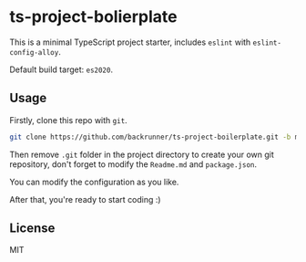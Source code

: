 # ts-project-bolierplate

This is a minimal TypeScript project starter, includes `eslint` with `eslint-config-alloy`.

Default build target: `es2020`.

## Usage

Firstly, clone this repo with `git`.

```bash
git clone https://github.com/backrunner/ts-project-boilerplate.git -b main --depth 1
```

Then remove `.git` folder in the project directory to create your own git repository, don't forget to modify the `Readme.md` and `package.json`.

You can modify the configuration as you like.

After that, you're ready to start coding :)

## License

MIT
